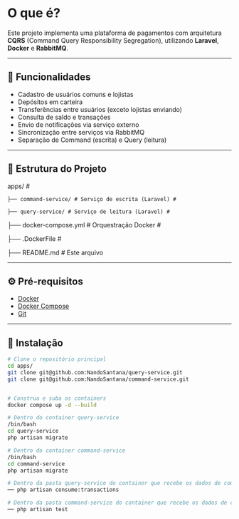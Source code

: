 # O que é?

Este projeto implementa uma plataforma de pagamentos com arquitetura **CQRS** (Command Query Responsibility Segregation), utilizando **Laravel**, **Docker** e **RabbitMQ**.

---

## 🚀 Funcionalidades

- Cadastro de usuários comuns e lojistas
- Depósitos em carteira
- Transferências entre usuários (exceto lojistas enviando)
- Consulta de saldo e transações
- Envio de notificações via serviço externo
- Sincronização entre serviços via RabbitMQ
- Separação de Command (escrita) e Query (leitura)

---

## 🧱 Estrutura do Projeto


apps/ #

    ├── command-service/ # Serviço de escrita (Laravel) #

    ├── query-service/ # Serviço de leitura (Laravel) #

├── docker-compose.yml # Orquestração Docker #

├── .DockerFile #

├── README.md # Este arquivo


---

## ⚙️ Pré-requisitos

- [Docker](https://www.docker.com/)
- [Docker Compose](https://docs.docker.com/compose/)
- [Git](https://git-scm.com/)

---

## 🧪 Instalação

```bash
# Clone o repositório principal
cd apps/
git clone git@github.com:NandoSantana/query-service.git
git clone git@github.com:NandoSantana/command-service.git


# Construa e suba os containers
docker compose up -d --build

# Dentro do container query-service 
/bin/bash
cd query-service 
php artisan migrate

# Dentro do container command-service 
/bin/bash
cd command-service 
php artisan migrate

# Dentro da pasta query-service do container que recebe os dados de command-service 
── php artisan consume:transactions

# Dentro da pasta command-service do container que recebe os dados de command-service 
── php artisan test
